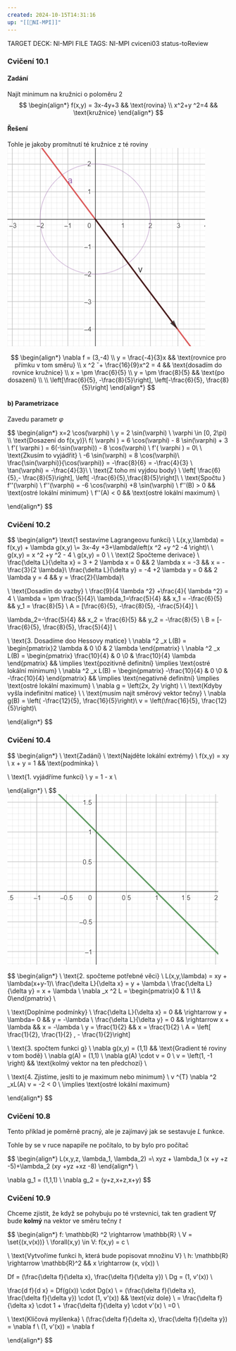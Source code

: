 ```yaml
---
created: 2024-10-15T14:31:16
up: "[[📖NI-MPI]]"
---
```


TARGET DECK: NI-MPI
FILE TAGS: NI-MPI cviceni03 status-toReview


### Cvičení 10.1

#### Zadání
<!-- Latex Equation -->
Najít minimum na kružnici o poloměru $2$
$$
\begin{align*}
f(x,y) = 3x-4y+3 && \text{rovina} \\
x^2+y ^2=4 && \text{kružnice}
\end{align*}
$$

#### Řešení
Tohle je jakoby promítnutí té kružnice z té roviny
![](../../Assets/Pasted%20image%2020241015144053.png)
<!-- Latex Equation -->
$$
\begin{align*}
\nabla f = (3,-4) \\
y = \frac{-4}{3}x && \text{rovnice pro přímku v tom směru} \\
x ^2 ˇ+ \frac{16}{9}x^2 = 4 && \text{dosadím do rovnice kružnice} \\
x = \pm \frac{6}{5} \\
y = \pm \frac{8}{5} && \text{po dosazení} \\
\\
\left[\frac{6}{5}, -\frac{8}{5}\right], \left[-\frac{6}{5}, \frac{8}{5}\right]
\end{align*}
$$

#### b) Parametrizace

Zavedu parametr $\varphi$
<!-- Latex Equation -->
$$
\begin{align*}
x=2 \cos(\varphi) \\
y = 2 \sin(\varphi) \\
\varphi \in [0, 2\pi) \\\\
\text{Dosazení do f(x,y)}\\
f( \varphi ) = 6 \cos(\varphi) - 8 \sin(\varphi) + 3 \\
f'( \varphi ) = 6(-\sin(\varphi)) - 8 \cos(\varphi) \\
f'( \varphi ) = 0\\
\\
\text{Zkusím to vyjádřit} \\
-6 \sin(\varphi) = 8 \cos(\varphi)\\
\frac{\sin(\varphi)}{\cos(\varphi)} = -\frac{8}{6} = -\frac{4}{3} \\
\tan(\varphi) = -\frac{4}{3}\\
\\
\text{Z toho mi vyjdou body} \\
\left[ \frac{6}{5},- \frac{8}{5}\right], \left[ -\frac{6}{5},\frac{8}{5}\right]\\
\\
\text{Spočtu } f''(\varphi) \\
f''(\varphi) = -6 \cos(\varphi) +8 \sin(\varphi) \\
f''(B) > 0 && \text{ostré lokální minimum} \\
f''(A) < 0 && \text{ostré lokální maximum} \\


\end{align*}
$$


### Cvičení 10.2
<!-- Latex Equation -->
$$
\begin{align*}
\text{1 sestavíme Lagrangeovu funkci} \\
L(x,y,\lambda) = f(x,y) + \lambda g(x,y) \\= 3x-4y +3+\lambda\left(x ^2 +y ^2 -4 \right)\\ \\
g(x,y) = x ^2 +y ^2 - 4 \\
g(x,y) = 0 \\
\\ \text{2 Spočteme derivace} \\
\frac{\delta L}{\delta x} = 3 + 2 \lambda x = 0 && 2 \lambda x = -3 && x = -\frac{3}{2 \lambda}\\
\frac{\delta L}{\delta y} = -4 +2 \lambda y = 0 && 2 \lambda y = 4 && y = \frac{2}{\lambda}\\

\\ \text{Dosadím do vazby} \\
\frac{9}{4 \lambda ^2} +\frac{4}{ \lambda ^2} = 4 \\
\lambda = \pm \frac{5}{4}\\
\lambda_1=\frac{5}{4} && x_1 = -\frac{6}{5} && y_1 = \frac{8}{5} \\
A = [\frac{6}{5}, -\frac{8}{5}, -\frac{5}{4}] \\

\lambda_2=-\frac{5}{4} && x_2 = \frac{6}{5} && y_2 = -\frac{8}{5} \\
B = [-\frac{6}{5}, \frac{8}{5}, \frac{5}{4}] \\

\\ \text{3. Dosadíme doo Hessovy matice} \\
\nabla ^2 _x L(B) = \begin{pmatrix}2 \lambda & 0 \\0 &  2 \lambda \end{pmatrix} \\
\nabla ^2 _x L(B) = \begin{pmatrix} \frac{10}{4} & 0 \\0 &  \frac{10}{4} \lambda \end{pmatrix} && \implies \text{pozitivně definitní} \implies \text{ostré lokální minimum} \\
\nabla ^2 _x L(B) = \begin{pmatrix} -\frac{10}{4} & 0 \\0 &  -\frac{10}{4} \end{pmatrix} && \implies \text{negativně definitní} \implies \text{ostré lokální maximum} \\
\nabla g = \left(2x, 2y \right) \\
\\ \text{Kdyby vyšla indefinitní matice} \\
\\ \text{musím najít směrový vektor tečny} \\
\nabla g(B) = \left( -\frac{12}{5}, \frac{16}{5}\right)\\
v = \left(\frac{16}{5}, \frac{12}{5}\right)\\




\end{align*}
$$


### Cvičení 10.4
<!-- Latex Equation -->
$$
\begin{align*}
\\ \text{Zadání} \\
\text{Najděte lokální extrémy} \\
f(x,y) = xy \\
x + y = 1 && \text{podmínka} \\

\\ \text{1. vyjádříme funkci} \\
y = 1 - x \\


\end{align*} \\
$$![](../../Assets/Pasted%20image%2020241015152706.png)


<!-- Latex Equation -->
$$
\begin{align*}
\\ \text{2. spočteme potřebné věci} \\
L(x,y,\lambda) = xy + \lambda(x+y-1)\\
\frac{\delta L}{\delta x} = y + \lambda \\
\frac{\delta L}{\delta y} = x + \lambda \\
\nabla _x ^2 L = \begin{pmatrix}0 & 1 \\1 & 0\end{pmatrix} \\

\\ \text{Doplníme podmínky} \\
\frac{\delta L}{\delta x} = 0 && \rightarrow y + \lambda= 0 && y = -\lambda \\
\frac{\delta L}{\delta y} = 0 && \rightarrow x + \lambda && x = -\lambda \\
y = \frac{1}{2} && x = \frac{1}{2} \\
A = \left[ \frac{1}{2}, \frac{1}{2} , - \frac{1}{2}\right]

\\ \text{3. spočtem funkci g} \\
\nabla g(x,y) = (1,1) && \text{Gradient té roviny v tom bodě} \\
\nabla g(A) = (1,1) \\
\nabla g(A) \cdot v = 0 \\
v = \left(1, -1 \right) && \text{kolmý vektor na ten předchozí} \\

\\ \text{4. Zjistíme, jeslti to je maximum nebo minimum} \\
v ^{T} \nabla ^2 _xL(A) v = -2 < 0 \\
\implies \text{ostré lokální maximum}


\end{align*}
$$


### Cvičení 10.8
Tento příklad je poměrně pracný, ale je zajímavý jak se sestavuje $L$ funkce.

Tohle by se v ruce napapíře ne počítalo, to by bylo pro počítač
<!-- Latex Equation -->
$$
\begin{align*}
L(x,y,z, \lambda_1, \lambda_2) =\\
xyz + \lambda_1 (x +y +z -5)+\lambda_2 (xy +yz +xz -8)
\end{align*} \\

\nabla g_1 = (1,1,1) \\
\nabla g_2 = (y+z,x+z,x+y)
$$


### Cvičení 10.9
Chceme zjistit, že když se pohybuju po té vrstevnici, tak ten gradient $\nabla f$ bude **kolmý** na vektor ve směru tečny $t$

<!-- Latex Equation -->
$$
\begin{align*}
f: \mathbb{R} ^2 \rightarrow \mathbb{R} \\
V = \set{(x,v(x))} \\
\forall(x,y) \in V: f(x,y) = c \\

\\ \text{Vytvoříme funkci h, která bude popisovat množinu V} \\
h: \mathbb{R} \rightarrow \mathbb{R}^2 && x \rightarrow (x, v(x))  \\

Df = (\frac{\delta f}{\delta x}, \frac{\delta f}{\delta y}) \\
Dg = (1, v'(x)) \\

\frac{d f}{d x} = Df(g(x)) \cdot Dg(x)  \\
= (\frac{\delta f}{\delta x}, \frac{\delta f}{\delta y}) \cdot (1, v'(x)) && \text{viz dole} \\
= \frac{\delta f}{\delta x} \cdot 1 + \frac{\delta f}{\delta y} \cdot v'(x) \\
=0 \\

\\ \text{Klíčová myšlenka} \\
(\frac{\delta f}{\delta x}, \frac{\delta f}{\delta y}) = \nabla f \\
(1, v'(x)) = \nabla f


\end{align*}
$$

